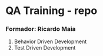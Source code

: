 # QA Training - repo

### Formador: Ricardo Maia

1. Behavior Driven Development
2. Test Driven Development